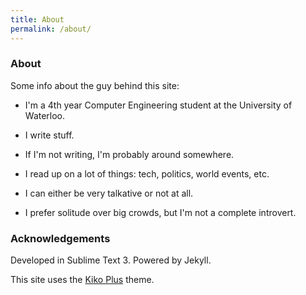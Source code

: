 ```yaml
---
title: About
permalink: /about/
---
```


### About

Some info about the guy behind this site:

* I'm a 4th year Computer Engineering student at the University of Waterloo.

* I write stuff.

* If I'm not writing, I'm probably around somewhere.

* I read up on a lot of things: tech, politics, world events, etc.

* I can either be very talkative or not at all.

* I prefer solitude over big crowds, but I'm not a complete introvert.

### Acknowledgements

Developed in Sublime Text 3. Powered by Jekyll.

This site uses the [Kiko Plus](https://github.com/AWEEKJ/Kiko-plus) theme.